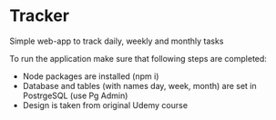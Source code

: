 # Tracker
Simple web-app to track daily, weekly and monthly tasks

To run the application make sure that following steps are completed:
 - Node packages are installed (npm i)
 - Database and tables (with names day, week, month) are set in PostrgeSQL (use Pg Admin)
 - Design is taken from original Udemy course
